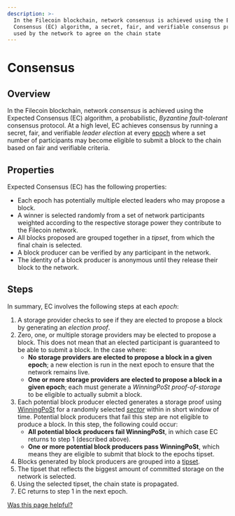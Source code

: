 ```yaml
---
description: >-
  In the Filecoin blockchain, network consensus is achieved using the Expected
  Consensus (EC) algorithm, a secret, fair, and verifiable consensus protocol
  used by the network to agree on the chain state
---
```


# Consensus

## Overview

In the Filecoin blockchain, network _consensus_ is achieved using the Expected Consensus (EC) algorithm, a probabilistic, _Byzantine fault-tolerant_ consensus protocol. At a high level, EC achieves consensus by running a secret, fair, and verifiable _leader election_ at every [epoch](../../reference/general/glossary.md#epoch) where a set number of participants may become eligible to submit a block to the chain based on fair and verifiable criteria.

## Properties

Expected Consensus (EC) has the following properties:

* Each epoch has potentially multiple elected leaders who may propose a block.
* A winner is selected randomly from a set of network participants weighted according to the respective storage power they contribute to the Filecoin network.
* All blocks proposed are grouped together in a _tipset_, from which the final chain is selected.
* A block producer can be verified by any participant in the network.
* The identity of a block producer is anonymous until they release their block to the network.

## Steps

In summary, EC involves the following steps at each _epoch_:

1. A storage provider checks to see if they are elected to propose a block by generating an _election proof_.
2. Zero, one, or multiple storage providers may be elected to propose a block. This does not mean that an elected participant is guaranteed to be able to submit a block. In the case where:
   * **No storage providers are elected to propose a block in a given epoch**; a new election is run in the next epoch to ensure that the network remains live.
   * **One or more storage providers are elected to propose a block in a given epoch**; each must generate a _WinningPoSt proof-of-storage_ to be eligible to actually submit a block.
3. Each potential block producer elected generates a storage proof using [WinningPoSt](../../reference/general/glossary.md#winning-proof-of-spacetime-winningpost) for a randomly selected [_sector_](../../reference/general/glossary.md#sector) within in short window of time. Potential block producers that fail this step are not eligible to produce a block. In this step, the following could occur:
   * **All potential block producers fail WinningPoSt**, in which case EC returns to step 1 (described above).
   * **One or more potential block producers pass WinningPoSt**, which means they are eligible to submit that block to the epochs tipset.
4. Blocks generated by block producers are grouped into a [tipset](../../reference/general/glossary.md#tipset).
5. The tipset that reflects the biggest amount of committed storage on the network is selected.
6. Using the selected tipset, the chain state is propagated.
7. EC returns to step 1 in the next epoch.



&#x20;[Was this page helpful?](https://airtable.com/apppq4inOe4gmSSlk/pagoZHC2i1iqgphgl/form?prefill\_Page%20URL=https%3A%2F%2Fapp.gitbook.com%2Fo%2FNNmD4UvLc26b1TmEYgzE%2Fs%2FxNWFG7bQkjLkl5BBGjbD%2F)&#x20;
